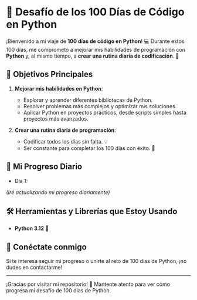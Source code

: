 # 🐍 Desafío de los 100 Días de Código en Python

¡Bienvenido a mi viaje de **100 días de código en Python**! 💻 Durante estos 100 días, me comprometo a mejorar mis habilidades de programación con **Python** y, al mismo tiempo, a **crear una rutina diaria de codificación**. 📅

## 🎯 Objetivos Principales

1. **Mejorar mis habilidades en Python**: 
   - Explorar y aprender diferentes bibliotecas de Python.
   - Resolver problemas más complejos y optimizar mis soluciones.
   - Aplicar Python en proyectos prácticos, desde scripts simples hasta proyectos más avanzados.

2. **Crear una rutina diaria de programación**: 
   - Codificar todos los días sin falta. 💡
   - Ser constante para completar los 100 días con éxito. 🏁

## 📅 Mi Progreso Diario

- Día 1: 

*(Iré actualizando mi progreso diariamente)*

## 🛠️ Herramientas y Librerías que Estoy Usando

- **Python 3.12** 🐍


## 🔗 Conéctate conmigo

Si te interesa seguir mi progreso o unirte al reto de 100 días de Python, ¡no dudes en contactarme!  

---

¡Gracias por visitar mi repositorio! 🚀 Mantente atento para ver cómo progresa mi desafío de 100 días de Python.
